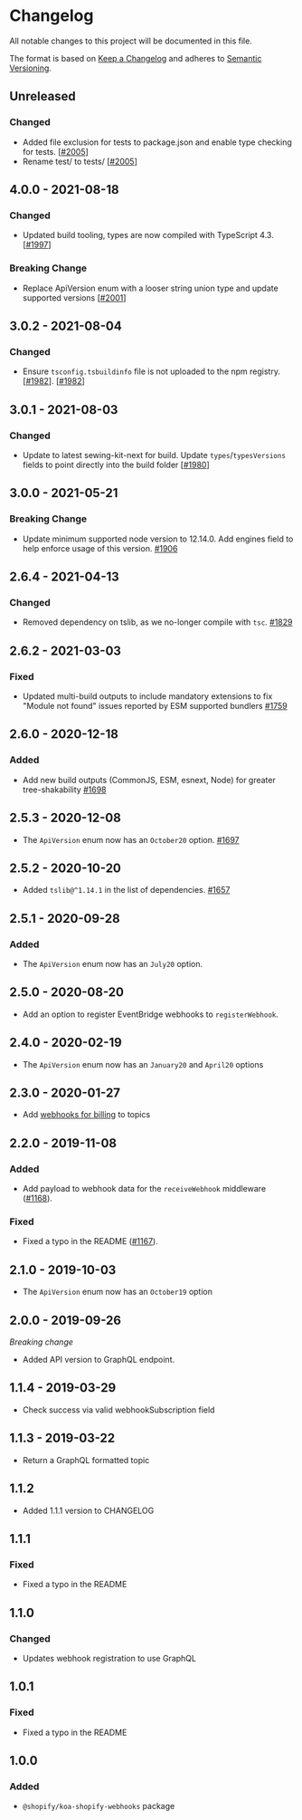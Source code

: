 # Changelog

All notable changes to this project will be documented in this file.

The format is based on [Keep a Changelog](http://keepachangelog.com/en/1.0.0/)
and adheres to [Semantic Versioning](http://semver.org/spec/v2.0.0.html).

## Unreleased

### Changed

- Added file exclusion for tests to package.json and enable type checking for tests. [[#2005](https://github.com/Shopify/quilt/pull/2005)]
- Rename test/ to tests/ [[#2005](https://github.com/Shopify/quilt/pull/2005)]

## 4.0.0 - 2021-08-18

### Changed

- Updated build tooling, types are now compiled with TypeScript 4.3. [[#1997](https://github.com/Shopify/quilt/pull/1997)]

### Breaking Change

- Replace ApiVersion enum with a looser string union type and update supported versions [[#2001](https://github.com/Shopify/quilt/pull/2001)]

## 3.0.2 - 2021-08-04

### Changed

- Ensure `tsconfig.tsbuildinfo` file is not uploaded to the npm registry. [[#1982](https://github.com/Shopify/quilt/pull/1982)]. [[#1982](https://github.com/Shopify/quilt/pull/1982)]

## 3.0.1 - 2021-08-03

### Changed

- Update to latest sewing-kit-next for build. Update `types`/`typesVersions` fields to point directly into the build folder [[#1980](https://github.com/Shopify/quilt/pull/1980)]

## 3.0.0 - 2021-05-21

### Breaking Change

- Update minimum supported node version to 12.14.0. Add engines field to help enforce usage of this version. [#1906](https://github.com/Shopify/quilt/pull/1906)

## 2.6.4 - 2021-04-13

### Changed

- Removed dependency on tslib, as we no-longer compile with `tsc`. [#1829](https://github.com/Shopify/quilt/pull/1829)

## 2.6.2 - 2021-03-03

### Fixed

- Updated multi-build outputs to include mandatory extensions to fix "Module not found" issues reported by ESM supported bundlers [#1759](https://github.com/Shopify/quilt/pull/1759)

## 2.6.0 - 2020-12-18

### Added

- Add new build outputs (CommonJS, ESM, esnext, Node) for greater tree-shakability [#1698](https://github.com/Shopify/quilt/pull/1698)

## 2.5.3 - 2020-12-08

- The `ApiVersion` enum now has an `October20` option. [#1697](https://github.com/Shopify/quilt/pull/1697)

## 2.5.2 - 2020-10-20

- Added `tslib@^1.14.1` in the list of dependencies. [#1657](https://github.com/Shopify/quilt/pull/1657)

## 2.5.1 - 2020-09-28

### Added

- The `ApiVersion` enum now has an `July20` option.

## 2.5.0 - 2020-08-20

- Add an option to register EventBridge webhooks to `registerWebhook`.

## 2.4.0 - 2020-02-19

- The `ApiVersion` enum now has an `January20` and `April20` options

## 2.3.0 - 2020-01-27

- Add [webhooks for billing](https://help.shopify.com/en/api/guides/billing-api#webhooks-for-billing) to topics

## 2.2.0 - 2019-11-08

### Added

- Add payload to webhook data for the `receiveWebhook` middleware ([#1168](https://github.com/Shopify/quilt/pull/1168)).

### Fixed

- Fixed a typo in the README ([#1167](https://github.com/Shopify/quilt/pull/1167)).

## 2.1.0 - 2019-10-03

- The `ApiVersion` enum now has an `October19` option

## 2.0.0 - 2019-09-26

_Breaking change_

- Added API version to GraphQL endpoint.

## 1.1.4 - 2019-03-29

- Check success via valid webhookSubscription field

## 1.1.3 - 2019-03-22

- Return a GraphQL formatted topic

## 1.1.2

- Added 1.1.1 version to CHANGELOG

## 1.1.1

### Fixed

- Fixed a typo in the README

## 1.1.0

### Changed

- Updates webhook registration to use GraphQL

## 1.0.1

### Fixed

- Fixed a typo in the README

## 1.0.0

### Added

- `@shopify/koa-shopify-webhooks` package

